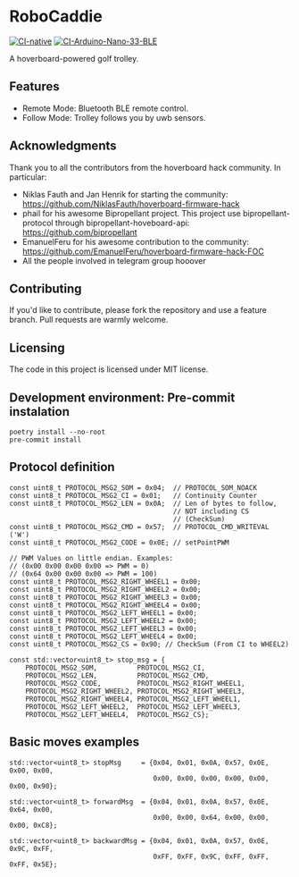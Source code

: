 # RoboCaddie

[![CI-native](https://github.com/minayaserrano/robo-caddie/actions/workflows/ci-native.yml/badge.svg)](https://github.com/minayaserrano/robo-caddie/actions/workflows/ci-native.yml)
[![CI-Arduino-Nano-33-BLE](https://github.com/minayaserrano/robo-caddie/actions/workflows/ci-arduino-nano-33-ble.yml/badge.svg)](https://github.com/minayaserrano/robo-caddie/actions/workflows/ci-arduino-nano-33-ble.yml)

A hoverboard-powered golf trolley.

## Features

- Remote Mode: Bluetooth BLE remote control.
- Follow Mode: Trolley follows you by uwb sensors.

## Acknowledgments

Thank you to all the contributors from the hoverboard hack community. In particular:

- Niklas Fauth and Jan Henrik for starting the community: https://github.com/NiklasFauth/hoverboard-firmware-hack
- phail for his awesome Bipropellant project. This project use bipropellant-protocol through bipropellant-hoveboard-api: https://github.com/bipropellant
- EmanuelFeru for his awesome contribution to the community: https://github.com/EmanuelFeru/hoverboard-firmware-hack-FOC
- All the people involved in telegram group hooover

## Contributing

If you'd like to contribute, please fork the repository and use a feature branch. Pull requests are warmly welcome.

## Licensing

The code in this project is licensed under MIT license.

## Development environment: Pre-commit instalation
```
poetry install --no-root
pre-commit install
```

## Protocol definition
```
const uint8_t PROTOCOL_MSG2_SOM = 0x04;  // PROTOCOL_SOM_NOACK
const uint8_t PROTOCOL_MSG2_CI = 0x01;   // Continuity Counter
const uint8_t PROTOCOL_MSG2_LEN = 0x0A;  // Len of bytes to follow,
                                         // NOT including CS
                                         // (CheckSum)
const uint8_t PROTOCOL_MSG2_CMD = 0x57;  // PROTOCOL_CMD_WRITEVAL ('W')
const uint8_t PROTOCOL_MSG2_CODE = 0x0E; // setPointPWM

// PWM Values on little endian. Examples:
// (0x00 0x00 0x00 0x00 => PWM = 0)
// (0x64 0x00 0x00 0x00 => PWM = 100)
const uint8_t PROTOCOL_MSG2_RIGHT_WHEEL1 = 0x00;
const uint8_t PROTOCOL_MSG2_RIGHT_WHEEL2 = 0x00;
const uint8_t PROTOCOL_MSG2_RIGHT_WHEEL3 = 0x00;
const uint8_t PROTOCOL_MSG2_RIGHT_WHEEL4 = 0x00;
const uint8_t PROTOCOL_MSG2_LEFT_WHEEL1 = 0x00;
const uint8_t PROTOCOL_MSG2_LEFT_WHEEL2 = 0x00;
const uint8_t PROTOCOL_MSG2_LEFT_WHEEL3 = 0x00;
const uint8_t PROTOCOL_MSG2_LEFT_WHEEL4 = 0x00;
const uint8_t PROTOCOL_MSG2_CS = 0x90; // CheckSum (From CI to WHEEL2)

const std::vector<uint8_t> stop_msg = {
    PROTOCOL_MSG2_SOM,          PROTOCOL_MSG2_CI,
    PROTOCOL_MSG2_LEN,          PROTOCOL_MSG2_CMD,
    PROTOCOL_MSG2_CODE,         PROTOCOL_MSG2_RIGHT_WHEEL1,
    PROTOCOL_MSG2_RIGHT_WHEEL2, PROTOCOL_MSG2_RIGHT_WHEEL3,
    PROTOCOL_MSG2_RIGHT_WHEEL4, PROTOCOL_MSG2_LEFT_WHEEL1,
    PROTOCOL_MSG2_LEFT_WHEEL2,  PROTOCOL_MSG2_LEFT_WHEEL3,
    PROTOCOL_MSG2_LEFT_WHEEL4,  PROTOCOL_MSG2_CS};
```

## Basic moves examples
```
std::vector<uint8_t> stopMsg     = {0x04, 0x01, 0x0A, 0x57, 0x0E, 0x00, 0x00,
                                    0x00, 0x00, 0x00, 0x00, 0x00, 0x00, 0x90};

std::vector<uint8_t> forwardMsg  = {0x04, 0x01, 0x0A, 0x57, 0x0E, 0x64, 0x00,
                                    0x00, 0x00, 0x64, 0x00, 0x00, 0x00, 0xC8};

std::vector<uint8_t> backwardMsg = {0x04, 0x01, 0x0A, 0x57, 0x0E, 0x9C, 0xFF,
                                    0xFF, 0xFF, 0x9C, 0xFF, 0xFF, 0xFF, 0x5E};
```